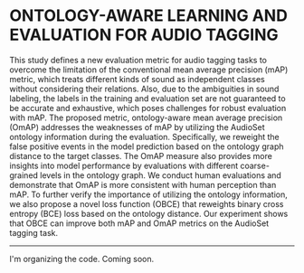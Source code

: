 # ONTOLOGY-AWARE LEARNING AND EVALUATION FOR AUDIO TAGGING

This study defines a new evaluation metric for audio tagging tasks to overcome the limitation of the conventional mean average precision (mAP) metric, which treats different kinds of sound as independent classes without considering their relations. Also, due to the ambiguities in sound labeling, the labels in the training and evaluation set are not guaranteed to be accurate and exhaustive, which poses challenges for robust evaluation with mAP. The proposed metric, ontology-aware mean average precision (OmAP) addresses the weaknesses of mAP by utilizing the AudioSet ontology information during the evaluation. Specifically, we reweight the false positive events in the model prediction based on the ontology graph distance to the target classes. The OmAP measure also provides more insights into model performance by evaluations with different coarse-grained levels in the ontology graph. We conduct human evaluations and demonstrate that OmAP is more consistent with human perception than mAP. To further verify the importance of utilizing the ontology information, we also propose a novel loss function (OBCE) that reweights binary cross entropy (BCE) loss based on the ontology distance. Our experiment shows that OBCE can improve both mAP and OmAP metrics on the AudioSet tagging task. 

---

I'm organizing the code. Coming soon.